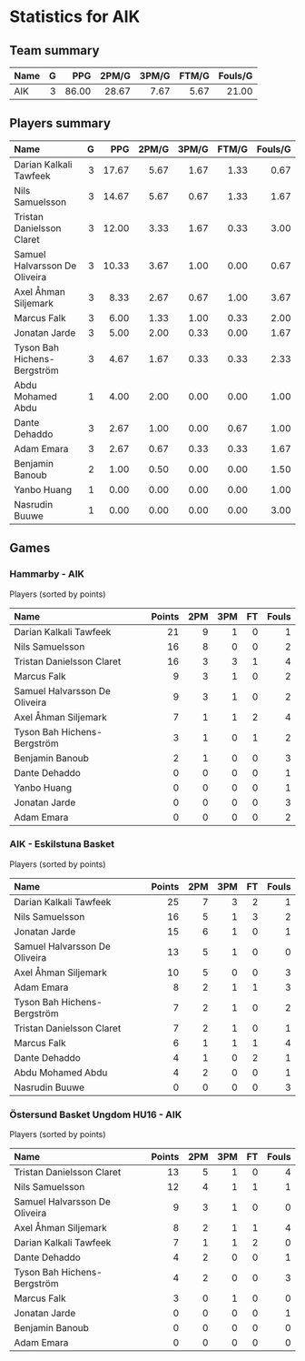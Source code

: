 # Statistics for AIK

## Team summary

| Name | G | PPG | 2PM/G | 3PM/G | FTM/G | Fouls/G |
|:-----|--:|----:|------:|------:|------:|--------:|
| AIK | 3 | 86.00 | 28.67 | 7.67 | 5.67 | 21.00 |

## Players summary

| Name | G | PPG | 2PM/G | 3PM/G | FTM/G | Fouls/G |
|:-----|--:|----:|------:|------:|------:|--------:|
| Darian Kalkali Tawfeek | 3 | 17.67 | 5.67 | 1.67 | 1.33 | 0.67 |
| Nils Samuelsson | 3 | 14.67 | 5.67 | 0.67 | 1.33 | 1.67 |
| Tristan Danielsson Claret | 3 | 12.00 | 3.33 | 1.67 | 0.33 | 3.00 |
| Samuel Halvarsson De Oliveira | 3 | 10.33 | 3.67 | 1.00 | 0.00 | 0.67 |
| Axel Åhman Siljemark | 3 | 8.33 | 2.67 | 0.67 | 1.00 | 3.67 |
| Marcus Falk | 3 | 6.00 | 1.33 | 1.00 | 0.33 | 2.00 |
| Jonatan Jarde | 3 | 5.00 | 2.00 | 0.33 | 0.00 | 1.67 |
| Tyson Bah Hichens- Bergström | 3 | 4.67 | 1.67 | 0.33 | 0.33 | 2.33 |
| Abdu Mohamed Abdu | 1 | 4.00 | 2.00 | 0.00 | 0.00 | 1.00 |
| Dante Dehaddo | 3 | 2.67 | 1.00 | 0.00 | 0.67 | 1.00 |
| Adam Emara | 3 | 2.67 | 0.67 | 0.33 | 0.33 | 1.67 |
| Benjamin Banoub | 2 | 1.00 | 0.50 | 0.00 | 0.00 | 1.50 |
| Yanbo Huang | 1 | 0.00 | 0.00 | 0.00 | 0.00 | 1.00 |
| Nasrudin Buuwe | 1 | 0.00 | 0.00 | 0.00 | 0.00 | 3.00 |

## Games

### Hammarby - AIK

Players (sorted by points)

| Name | Points | 2PM | 3PM | FT | Fouls |
|:-----|-------:|----:|----:|---:|------:|
| Darian Kalkali Tawfeek | 21 |  9 |  1 |  0 |  1 |
| Nils Samuelsson | 16 |  8 |  0 |  0 |  2 |
| Tristan Danielsson Claret | 16 |  3 |  3 |  1 |  4 |
| Marcus Falk |  9 |  3 |  1 |  0 |  2 |
| Samuel Halvarsson De Oliveira |  9 |  3 |  1 |  0 |  2 |
| Axel Åhman Siljemark |  7 |  1 |  1 |  2 |  4 |
| Tyson Bah Hichens- Bergström |  3 |  1 |  0 |  1 |  2 |
| Benjamin Banoub |  2 |  1 |  0 |  0 |  3 |
| Dante Dehaddo |  0 |  0 |  0 |  0 |  1 |
| Yanbo Huang |  0 |  0 |  0 |  0 |  1 |
| Jonatan Jarde |  0 |  0 |  0 |  0 |  3 |
| Adam Emara |  0 |  0 |  0 |  0 |  2 |

### AIK - Eskilstuna Basket

Players (sorted by points)

| Name | Points | 2PM | 3PM | FT | Fouls |
|:-----|-------:|----:|----:|---:|------:|
| Darian Kalkali Tawfeek | 25 |  7 |  3 |  2 |  1 |
| Nils Samuelsson | 16 |  5 |  1 |  3 |  2 |
| Jonatan Jarde | 15 |  6 |  1 |  0 |  1 |
| Samuel Halvarsson De Oliveira | 13 |  5 |  1 |  0 |  0 |
| Axel Åhman Siljemark | 10 |  5 |  0 |  0 |  3 |
| Adam Emara |  8 |  2 |  1 |  1 |  3 |
| Tyson Bah Hichens- Bergström |  7 |  2 |  1 |  0 |  2 |
| Tristan Danielsson Claret |  7 |  2 |  1 |  0 |  1 |
| Marcus Falk |  6 |  1 |  1 |  1 |  4 |
| Dante Dehaddo |  4 |  1 |  0 |  2 |  1 |
| Abdu Mohamed Abdu |  4 |  2 |  0 |  0 |  1 |
| Nasrudin Buuwe |  0 |  0 |  0 |  0 |  3 |

### Östersund Basket Ungdom HU16 - AIK

Players (sorted by points)

| Name | Points | 2PM | 3PM | FT | Fouls |
|:-----|-------:|----:|----:|---:|------:|
| Tristan Danielsson Claret | 13 |  5 |  1 |  0 |  4 |
| Nils Samuelsson | 12 |  4 |  1 |  1 |  1 |
| Samuel Halvarsson De Oliveira |  9 |  3 |  1 |  0 |  0 |
| Axel Åhman Siljemark |  8 |  2 |  1 |  1 |  4 |
| Darian Kalkali Tawfeek |  7 |  1 |  1 |  2 |  0 |
| Dante Dehaddo |  4 |  2 |  0 |  0 |  1 |
| Tyson Bah Hichens- Bergström |  4 |  2 |  0 |  0 |  3 |
| Marcus Falk |  3 |  0 |  1 |  0 |  0 |
| Jonatan Jarde |  0 |  0 |  0 |  0 |  1 |
| Benjamin Banoub |  0 |  0 |  0 |  0 |  0 |
| Adam Emara |  0 |  0 |  0 |  0 |  0 |

